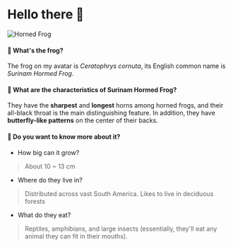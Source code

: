 # Hello there 👋

![Horned Frog](https://github.com/user-attachments/assets/95f8cd9d-9cfc-4c96-8c85-ac86040433ea)

#### 🐸 What's the frog?

The frog on my avatar is *Ceratophrys cornuta*, its English common name is *Surinam Hormed Frog*.

#### 🌱 What are the characteristics of Surinam Hormed Frog?

They have the **sharpest** and **longest** horns among horned frogs, and their all-black throat is the main distinguishing feature. In addition, they have **butterfly-like patterns** on the center of their backs.

#### 🤯 Do you want to know more about it?

+ How big can it grow?
> About 10 ~ 13 cm 

+ Where do they live in?
> Distributed across vast South America. Likes to live in deciduous forests

+ What do they eat?
> Reptiles, amphibians, and large insects (essentially, they'll eat any animal they can fit in their mouths). 

<!--
**YSW0630/YSW0630** is a ✨ _special_ ✨ repository because its `README.md` (this file) appears on your GitHub profile.

Here are some ideas to get you started:

- 🔭 I’m currently working on ...
- 🌱 I’m currently learning ...
- 👯 I’m looking to collaborate on ...
- 🤔 I’m looking for help with ...
- 💬 Ask me about ...
- 📫 How to reach me: ...
- 😄 Pronouns: ...
- ⚡ Fun fact: ...
-->
